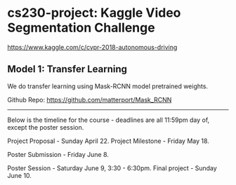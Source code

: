 # cs230-project: Kaggle Video Segmentation Challenge 
https://www.kaggle.com/c/cvpr-2018-autonomous-driving

## Model 1: Transfer Learning

We do transfer learning using Mask-RCNN model pretrained weights. 

Github Repo: https://github.com/matterport/Mask_RCNN

-------------------------
Below is the timeline for the course - deadlines are all 11:59pm day of, except the poster session.

Project Proposal - Sunday April 22. 
Project Milestone - Friday May 18.

Poster Submission - Friday June 8.

Poster Session - Saturday June 9, 3:30 - 6:30pm.
Final project - Sunday June 10.
